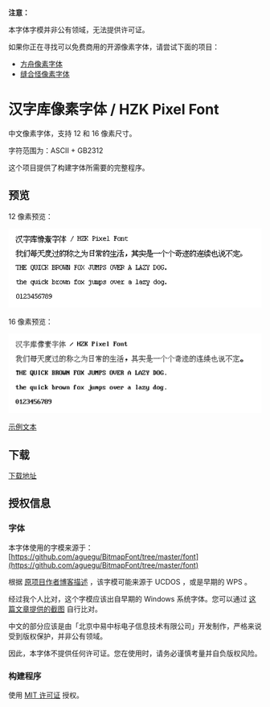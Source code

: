 **注意：**

本字体字模并非公有领域，无法提供许可证。

如果你正在寻找可以免费商用的开源像素字体，请尝试下面的项目：

- [方舟像素字体](https://github.com/TakWolf/ark-pixel-font)
- [缝合怪像素字体](https://github.com/TakWolf/fusion-pixel-font)

# 汉字库像素字体 / HZK Pixel Font

中文像素字体，支持 12 和 16 像素尺寸。

字符范围为：ASCII + GB2312

这个项目提供了构建字体所需要的完整程序。

## 预览

12 像素预览：

![preview-12px.png](docs/preview-12px.png)

16 像素预览：

![preview-16px.png](docs/preview-16px.png)

[示例文本](https://hzk-pixel-font.takwolf.com)

## 下载

[下载地址](https://github.com/TakWolf/hzk-pixel-font/releases)

## 授权信息

### 字体

本字体使用的字模来源于：[https://github.com/aguegu/BitmapFont/tree/master/font](https://github.com/aguegu/BitmapFont/tree/master/font)

根据 [原项目作者博客描述](https://web.archive.org/web/20161108093925/http://aguegu.net/?p=1279) ，该字模可能来源于 UCDOS ，或是早期的 WPS 。

经过我个人比对，这个字模应该出自早期的 Windows 系统字体。您可以通过 [这篇文章提供的截图](https://zhuanlan.zhihu.com/p/37334387) 自行比对。

中文的部分应该是由「北京中易中标电子信息技术有限公司」开发制作，严格来说受到版权保护，并非公有领域。

因此，本字体不提供任何许可证。您在使用时，请务必谨慎考量并自负版权风险。

### 构建程序

使用 [MIT 许可证](LICENSE) 授权。
